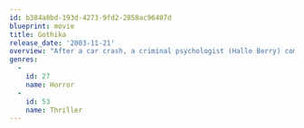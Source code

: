 ```yaml
---
id: b384a8bd-193d-4273-9fd2-2858ac96407d
blueprint: movie
title: Gothika
release_date: '2003-11-21'
overview: "After a car crash, a criminal psychologist (Halle Berry) comes to, only to find that she's a patient in the same mental institution that currently employs her. It seems she's been accused of murdering her husband -- but she has no memory of committing the crime. As she tries to regain her memory and convince her co-workers of her innocence, a vengeful spirit uses her as an earthly pawn, which further convinces everyone of her guilt."
genres:
  -
    id: 27
    name: Horror
  -
    id: 53
    name: Thriller
---
```

